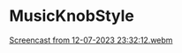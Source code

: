 # MusicKnobStyle
[Screencast from 12-07-2023 23:32:12.webm](https://github.com/mubeen1519/MusicKnobStyle/assets/97183768/08a7e9d1-c016-4f00-be1a-5962770e23ba)
